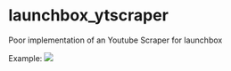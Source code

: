 # launchbox_ytscraper
Poor implementation of an Youtube Scraper for launchbox

Example:
![](http://i.imgur.com/K0HCJZS.gif)
